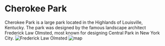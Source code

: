 # Cherokee Park
Cherokee Park is a large park located in the Highlands of Louisville, Kentucky. The park was designed by the famous landscape architect Frederick Law Olmsted, most known for designing Central Park in New York City.
![Frederick Law Olmsted](Cherokee/Index/Thumbnail/frederick-law-olmsted.jpg)
![map](map.jpg)